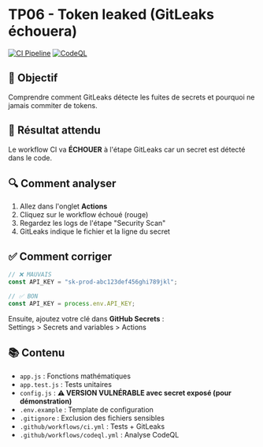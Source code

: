 # TP06 - Token leaked (GitLeaks échouera)

[![CI Pipeline](https://github.com/Simon-Fontaine/github-actions/actions/workflows/ci.yml/badge.svg?branch=tp-06-demo-leak)](https://github.com/Simon-Fontaine/github-actions/actions/workflows/ci.yml)
[![CodeQL](https://github.com/Simon-Fontaine/github-actions/actions/workflows/codeql.yml/badge.svg?branch=tp-06-demo-leak)](https://github.com/Simon-Fontaine/github-actions/actions/workflows/codeql.yml)

## 🎯 Objectif

Comprendre comment GitLeaks détecte les fuites de secrets et pourquoi ne jamais commiter de tokens.

## 🔴 Résultat attendu

Le workflow CI va **ÉCHOUER** à l'étape GitLeaks car un secret est détecté dans le code.

## 🔍 Comment analyser

1. Allez dans l'onglet **Actions**
2. Cliquez sur le workflow échoué (rouge)
3. Regardez les logs de l'étape "Security Scan"
4. GitLeaks indique le fichier et la ligne du secret

## ✅ Comment corriger

```javascript
// ❌ MAUVAIS
const API_KEY = "sk-prod-abc123def456ghi789jkl";

// ✅ BON
const API_KEY = process.env.API_KEY;
```

Ensuite, ajoutez votre clé dans **GitHub Secrets** :  
Settings > Secrets and variables > Actions

## 📚 Contenu

- `app.js` : Fonctions mathématiques
- `app.test.js` : Tests unitaires
- `config.js` : **⚠️ VERSION VULNÉRABLE avec secret exposé (pour démonstration)**
- `.env.example` : Template de configuration
- `.gitignore` : Exclusion des fichiers sensibles
- `.github/workflows/ci.yml` : Tests + GitLeaks
- `.github/workflows/codeql.yml` : Analyse CodeQL
